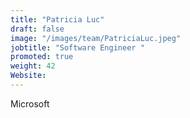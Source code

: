 ```yaml
---
title: "Patricia Luc"
draft: false
image: "/images/team/PatriciaLuc.jpeg"
jobtitle: "Software Engineer "
promoted: true
weight: 42
Website:
---
```



Microsoft 
